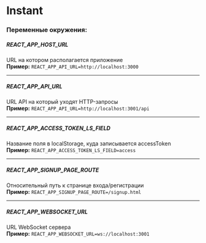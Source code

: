 # Instant  

### Переменные окружения:  

##### REACT_APP_HOST_URL  

URL на котором располагается приложение  
**Пример:** `REACT_APP_API_URL=http://localhost:3000`

---

##### REACT_APP_API_URL  

URL API на который уходят HTTP-запросы  
**Пример:** `REACT_APP_API_URL=http://localhost:3001/api`

---

##### REACT_APP_ACCESS_TOKEN_LS_FIELD  

Название поля в localStorage, куда записывается accessToken  
**Пример:** `REACT_APP_ACCESS_TOKEN_LS_FIELD=access`

---

##### REACT_APP_SIGNUP_PAGE_ROUTE  

Относительный путь к странице входа/регистрации  
**Пример:** `REACT_APP_SIGNUP_PAGE_ROUTE=/signup.html`

---

##### REACT_APP_WEBSOCKET_URL  

URL WebSocket сервера  
**Пример:** `REACT_APP_WEBSOCKET_URL=ws://localhost:3001`